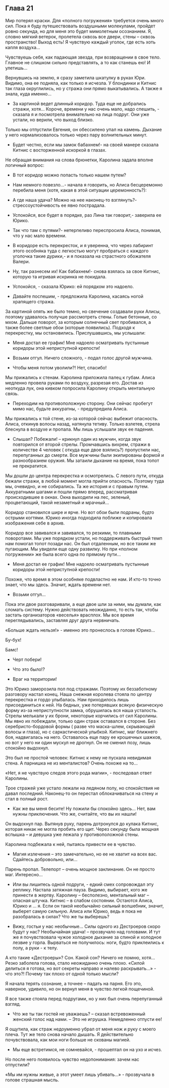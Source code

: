 ## Глава 21

Мир потерял краски. Для «полного погружения» требуется очень много сил. Пока я буду путешествовать воздушными
молекулами, пройдет ровно секунда, но для меня это будет мимолетным осознанием. Я, словно мягкий ветерок, пролетела
сквозь все двери, стены – сквозь пространство! Выход есть! Я чувствую каждый уголок, где есть хоть капля воздуха…

Чувствуешь себя, как падающая звезда, при возвращении в свое тело. Главное не слишком сильно представлять, а то как
станешь ею! И улетишь…

Вернувшись на землю, я сразу заметила шкатулку в руках Юри. Видимо, она ее подняла, как только я исчезла. У блондинки и
Китнис так глаза округлились, но у стража они прямо выкатывались. А также я знала, куда именно…

- За картиной ведет длинный коридор. Туда еще не добрались стражи, хотя… Короче, времени у нас очень мало, надо
  спешить, - сказала я и посмотрела внимательно на лица подруг. Они уже устали, но верили, что выход близко.

Только мы отпустили Евгения, он обессилено упал на камень. Дыхание у него нормализовалось только через пару волнительных
минут.

- Будет честно, если мы замок бабахнем!- на своей манере сказала Китнис с восторженной искоркой в глазах.

Не обращая внимания на слова брюнетки, Каролина задала вполне логичный вопрос:

- В тот коридор можно попасть только нашем путем?

- Нам немного повезло…- начала я говорить, но Алиса бесцеремонно перебила меня (хотя, какая в этой ситуации
  церемонность?):

- А где наша удача? Можно на нее наконец-то взглянуть?- стрессоустойчивость ее явно пострадала.

- Успокойся, все будет в порядке, раз Лина так говорит,- заверила ее Юрико.

- Так что там с путями?- нетерпеливо переспросила Алиса, понимая, что у нас мало времени.

- В коридоре есть перекресток, и я уверенна, что через лабиринт этого особняка туда с легкостью могут пробраться с
  каждого уголочка такие дурики,- и я показала на страстного обожателя Валери.

- Ну, так разнесем их! Как бабахнем!- снова взялась за свое Китнис, которую та игривая искринка не покидала.

- Успокойся, - сказала Юрико: ей порядком это надоело.

- Давайте поспешим, - предложила Каролина, касаясь ногой храпящего стража.

За картиной опять же было темно, но свечение создавали руки Алисы, поэтому удавалось получше рассмотреть стены. Голые
бетонные, со мхом. Дальше поворот, за которым солнечный свет пробивался, а также более светлые обои (которые появились).
Подходя к перекрестку, мы остановились. Прислушавшись, мы услышали:

- Меня достал ее график! Мне надоело осматривать пустынные коридоры этой неприступной крепости!

- Возьми отгул. Ничего сложного, - подал голос другой мужчина.

- Чтобы меня потом уволили?! Нет, спасибо!

Мы прижались к стенам. Каролина приложила палец к губам. Алиса медленно провела руками по воздуху, разрезая его. Достав
из неоткуда лук, она кивком попросила Каролину открыть ментальную связь.

- Переходим на противоположную сторону. Они сейчас пробегут мимо нас, будьте аккуратны, - предупредила Алиса.

Мы прижались к той стене, из-за которой сейчас выбежит опасность. Алиса, откинув волосы назад, натянула тетиву. Только
взлетев, стрела блеснула в воздухе и пропала. Мы лишь услышали звук ее падения.

- Слышал? Побежали! – крикнул один из мужчин, когда звук повторился от второй стрелы. Промчавшись вихрем, стражи в
  количестве 4 человек ( откуда еще двое взялись?) пропустили нас, перепуганных до смерти. Все мужчины были экипированы
  формой и разнообразием оружия. Мы затаили дыхание на время, пока топот не прекратится.

Мы дошли до центра перекрестка и осмотрелись. С левого пути, откуда бежали стражи, в любой момент могла прийти
опасность. Поэтому туда мы, очевидно, и не собирались. Та же история и с правым путем. Аккуратными шагами и пошли прямо
вперед, рассматривая происходившее в окнах. Окна выходили на лес, зеленый, процветающий, такой незаметный и мрачный…

Коридор становился шире и ярче. Но вот обои были подраны, будто острыми когтями. Юрико иногда подходила поближе и
копировала изображения себе в архив.

Коридор все завивался и завивался, то резкими, то плавными поворотами. Мы уже порядком устали, но поддерживать быстрый
темп нам помогал топот позади нас. Он был отдаленным, но все таким же пугающим. Мы увидели еще одну развилку. Но при
«полном погружении» же была всего одна по прямому пути…

- Меня достал ее график! Мне надоело осматривать пустынные коридоры этой неприступной крепости!

Похоже, что время в этом особняке подвластно не нам. И кто-то точно знает, что мы здесь. Значит, ждать времени нет.

- Возьми отгул…

Пока эти двое разговаривали, а еще двое шли за ними, мы думали, как сломать систему. Нужно действовать неожиданно, то
есть так, чтобы застать организаторов «веселья» врасплох. Мы все время переглядывались, заставляя друг друга нервничать.

«Больше ждать нельзя!» - именно это пронеслось в голове Юрико…

Бу-бух!

Бамс!

- Черт побери!

- Что это было!?

- Враг на территории!

Это Юрико заморозила пол под стражами. Поэтому их беззаботному разговору настал конец. Наша снежная королева стояла по
центру перекрестка и гордо улыбалась. Нам приходилось лишь присоединиться к ней. На бедных, уже потерявших всякую
физическую форму из-за неприступности замка, обрушилась вся наша усталость. Стрелы мелькали у их брони, некоторые
корчились от сил Каролины. Мы явно их побеждали, только один страж оставался в стороне. Без серебристо-бордовой формы (
разве что маска-шлем, скрывающей волосы и глаза), но с саркастической улыбкой. Китнис, маг ближнего боя, надвигалась на
него. Оставалось еще пару ее крошечных шажков, но вот у него ни один мускул не дрогнул. Он не сменил позу, лишь спокойно
выдохнул.

Это был не простой человек: Китнис к нему не пускала невидимая стена. А парнишка не из менталистов? Очень похоже на то…

«Нет, я не чувствую следов этого рода магии», - последовал ответ Каролины.

Трое стражей уже устало лежали на ледяном полу, но спокойствия не давал последний. Наконец-то он перестал облокачиваться
на стену и стал в полный рост.

- Как же вы меня бесите! Ну пожили бы спокойно здесь… Нет, вам нужны приключения. Что же, считайте, что вы их нашли!

Он выдохнул пар. Вытянув руку, парень дотронулся до кулака Китнис, которая никак не могла пробить его щит. Через секунду
была мощная вспышка – и девушка уже лежала у противоположной стены.

Каролина подбежала к ней, пытаясь привести ее в чувство.

- Магия излечения – это замечательно, но ее не хватит на всех вас. Сдайтесь добровольно, или…

Парень пропал. Телепорт – очень мощное заклинание. Он не просто маг. Интересно…

- Или вы лишитесь одной подруги, - едкий смех сопровождал эту реплику. Настала затяжная пауза. Видимо, выбирает, кого же
  принести в жертву. Каролину – бесполезно, ментальный маг – опасная штучка. Китнис – в слабом состоянии. Остаются
  Алиса, Юрико и … я. Если он такой необычайно сильный волшебник, значит, выберет самую сильную. Алиса или Юрико, ведь я
  пока не разобралась в силах? Что же ты выберешь?

- Вижу, гостьи у нас необычные… Силы одного из Дестроеров скоро будут у нас? Необычайная удача! – прозвучало над
  головами. И тут же я почувствовала чужое холодное дыхание за спиной и холодное лезвие у горла. Вырваться не
  получилось: ноги, будто приклеились к полу, а руки - к телу.

А кто такие «Дестроеры»? Сон. Какой сон? Ничего не помню, хотя… Резко заболела голова, стало неожиданно очень плохо.
«Силой делиться я готова, но вот секреты направо и налево раскрывать…» - что это?! Почему так плохо от одной только
мысли?

Я начала терять сознание, а точнее – падать на парня. Его это, наверное, удивило, но он вернул меня в чувство легкой
пощечиной.

Я все также стояла перед подругами, но у них был очень перепуганный взгляд.

- Что же ты так гостей не уважаешь? – сказал встревоженный женский голос над нами. – Это не игрушка. Немедленно отпусти
  ее!

Я ощутила, как страж недоуменно убрал от меня нож и руку с моего плеча. Тут же тело снова начало дышать. Я действительно
почувствовала, как мои ноги больше не скованы магией.

- Мы еще встретимся, не сомневайся, - прошептал он на ухо и исчез.

Но после него появилось чувство недопонимания: зачем нас отпустили?

«Мы им нужны живые, а этот умеет лишь убивать…» - прозвучала в голове страшная мысль. 
